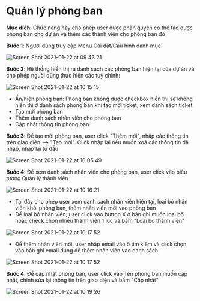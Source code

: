 # Quản lý phòng ban

**Mục đích**: Chức năng này cho phép user được phân quyền có thể tạo được phòng ban cho dự án và thêm các thành viên cho phòng ban đó

**Bước 1**: Người dùng truy cập Menu Cài đặt/Cấu hình danh mục

![Screen Shot 2021-01-22 at 09 43 21](https://user-images.githubusercontent.com/73808891/105441155-89b52080-5c9a-11eb-8731-db6a2644772d.png)

**Bước 2**: Hệ thống hiển thị ra danh sách các phòng ban hiện tại của dự án và cho phép người dùng thực hiện các tuỳ chỉnh:

![Screen Shot 2021-01-22 at 10 15 15](https://user-images.githubusercontent.com/73808891/105441256-bcf7af80-5c9a-11eb-9cda-9a3df2374089.png)

* Ẩn/hiện phòng ban: Phòng ban không được checkbox hiển thị sẽ không hiển thị ở danh sách phòng ban khi tạo mới ticket, xem danh sách ticket
* Tạo mới phòng ban
* Thêm danh sách nhân viên cho phòng ban
* Cập nhật thông tin phòng ban

**Bước 3**: Để tạo mới phòng ban, user click "Thêm mới", nhập các thông tin trên giao diện --&gt; "Tạo mới". Click nhập lại nếu muốn xoá các thông tin đã nhập, nhập lại từ đầu

![Screen Shot 2021-01-22 at 10 05 49](https://user-images.githubusercontent.com/73808891/105441283-cda82580-5c9a-11eb-9ea1-06f9fc6c736c.png)

**Bước 4**: Để xem danh sách nhân viên cho phòng ban, user click vào biểu tượng Quản lý thành viên

![Screen Shot 2021-01-22 at 10 16 21](https://user-images.githubusercontent.com/73808891/105441333-e87a9a00-5c9a-11eb-8428-be4669ded404.png)

* Tại đây cho phép user xem danh sách nhân viên hiện tại, loại bỏ nhân viên khỏi phòng ban, thêm nhân viên mới vào phòng ban
* Để loại bỏ nhân viên, user click vào button X ở bản ghi muốn loại bỏ hoặc check chọn nhiều thành viên 1 lúc và bấm "Loại bỏ thành viên"

![Screen Shot 2021-01-22 at 10 17 52](https://user-images.githubusercontent.com/73808891/105441419-237ccd80-5c9b-11eb-82c9-e13963e4696a.png)

* Để thêm nhân viên mới, user nhập email vào ô tìm kiếm và click chọn vào bản ghi email đúng để thêm nhân viên vào danh sách

![Screen Shot 2021-01-22 at 10 17 52](https://user-images.githubusercontent.com/73808891/105441419-237ccd80-5c9b-11eb-82c9-e13963e4696a.png)

**Bước 4**: Để cập nhật phòng ban, user click vào Tên phòng ban muốn cập nhật, chỉnh sửa lại thông tin trên giao diện và bấm "Cập nhật"

![Screen Shot 2021-01-22 at 10 19 26](https://user-images.githubusercontent.com/73808891/105441502-51faa880-5c9b-11eb-90ba-0636cace0f45.png)

